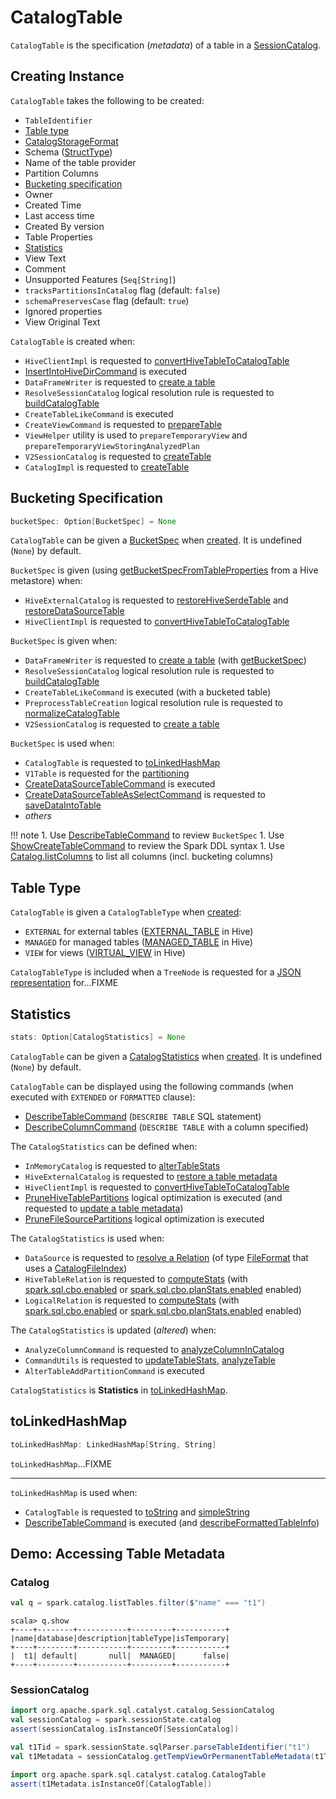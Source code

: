 # CatalogTable

`CatalogTable` is the specification (_metadata_) of a table in a [SessionCatalog](SessionCatalog.md).

## Creating Instance

`CatalogTable` takes the following to be created:

* <span id="identifier"> `TableIdentifier`
* [Table type](#tableType)
* <span id="storage"> [CatalogStorageFormat](CatalogStorageFormat.md)
* <span id="schema"> Schema ([StructType](types/StructType.md))
* <span id="provider"> Name of the table provider
* <span id="partitionColumnNames"> Partition Columns
* [Bucketing specification](#bucketSpec)
* <span id="owner"> Owner
* <span id="createTime"> Created Time
* <span id="lastAccessTime"> Last access time
* <span id="createVersion"> Created By version
* <span id="properties"> Table Properties
* [Statistics](#stats)
* <span id="viewText"> View Text
* <span id="comment"> Comment
* <span id="unsupportedFeatures"> Unsupported Features (`Seq[String]`)
* <span id="tracksPartitionsInCatalog"> `tracksPartitionsInCatalog` flag (default: `false`)
* <span id="schemaPreservesCase"> `schemaPreservesCase` flag (default: `true`)
* <span id="ignoredProperties"> Ignored properties
* <span id="viewOriginalText"> View Original Text

`CatalogTable` is created when:

* `HiveClientImpl` is requested to [convertHiveTableToCatalogTable](hive/HiveClientImpl.md#convertHiveTableToCatalogTable)
* [InsertIntoHiveDirCommand](hive/InsertIntoHiveDirCommand.md) is executed
* `DataFrameWriter` is requested to [create a table](DataFrameWriter.md#createTable)
* `ResolveSessionCatalog` logical resolution rule is requested to [buildCatalogTable](logical-analysis-rules/ResolveSessionCatalog.md#buildCatalogTable)
* `CreateTableLikeCommand` is executed
* `CreateViewCommand` is requested to [prepareTable](logical-operators/CreateViewCommand.md#prepareTable)
* `ViewHelper` utility is used to `prepareTemporaryView` and `prepareTemporaryViewStoringAnalyzedPlan`
* `V2SessionCatalog` is requested to [createTable](V2SessionCatalog.md#createTable)
* `CatalogImpl` is requested to [createTable](CatalogImpl.md#createTable)

## <span id="bucketSpec"> Bucketing Specification

```scala
bucketSpec: Option[BucketSpec] = None
```

`CatalogTable` can be given a [BucketSpec](bucketing/BucketSpec.md) when [created](#creating-instance). It is undefined (`None`) by default.

`BucketSpec` is given (using [getBucketSpecFromTableProperties](hive/HiveExternalCatalog.md#getBucketSpecFromTableProperties) from a Hive metastore) when:

* `HiveExternalCatalog` is requested to [restoreHiveSerdeTable](hive/HiveExternalCatalog.md#restoreHiveSerdeTable) and [restoreDataSourceTable](hive/HiveExternalCatalog.md#restoreDataSourceTable)
* `HiveClientImpl` is requested to [convertHiveTableToCatalogTable](hive/HiveClientImpl.md#convertHiveTableToCatalogTable)

`BucketSpec` is given when:

* `DataFrameWriter` is requested to [create a table](DataFrameWriter.md#createTable) (with [getBucketSpec](DataFrameWriter.md#getBucketSpec))
* `ResolveSessionCatalog` logical resolution rule is requested to [buildCatalogTable](logical-analysis-rules/ResolveSessionCatalog.md#buildCatalogTable)
* `CreateTableLikeCommand` is executed (with a bucketed table)
* `PreprocessTableCreation` logical resolution rule is requested to [normalizeCatalogTable](logical-analysis-rules/PreprocessTableCreation.md#normalizeCatalogTable)
* `V2SessionCatalog` is requested to [create a table](V2SessionCatalog.md#createTable)

`BucketSpec` is used when:

* `CatalogTable` is requested to [toLinkedHashMap](#toLinkedHashMap)
* `V1Table` is requested for the [partitioning](connector/V1Table.md#partitioning)
* [CreateDataSourceTableCommand](logical-operators/CreateDataSourceTableCommand.md) is executed
* [CreateDataSourceTableAsSelectCommand](logical-operators/CreateDataSourceTableAsSelectCommand.md) is requested to [saveDataIntoTable](logical-operators/CreateDataSourceTableAsSelectCommand.md#saveDataIntoTable)
* _others_

!!! note
    1. Use [DescribeTableCommand](logical-operators/DescribeTableCommand.md) to review `BucketSpec`
    1. Use [ShowCreateTableCommand](logical-operators/ShowCreateTableCommand.md) to review the Spark DDL syntax
    1. Use [Catalog.listColumns](CatalogImpl.md#listColumns) to list all columns (incl. bucketing columns)

## <span id="tableType"><span id="CatalogTableType"> Table Type

`CatalogTable` is given a `CatalogTableType` when [created](#creating-instance):

* `EXTERNAL` for external tables ([EXTERNAL_TABLE](hive/HiveClientImpl.md#getTableOption) in Hive)
* `MANAGED` for managed tables ([MANAGED_TABLE](hive/HiveClientImpl.md#getTableOption) in Hive)
* `VIEW` for views ([VIRTUAL_VIEW](hive/HiveClientImpl.md#getTableOption) in Hive)

`CatalogTableType` is included when a `TreeNode` is requested for a [JSON representation](catalyst/TreeNode.md#shouldConvertToJson) for...FIXME

## <span id="stats"> Statistics

```scala
stats: Option[CatalogStatistics] = None
```

`CatalogTable` can be given a [CatalogStatistics](CatalogStatistics.md) when [created](#creating-instance). It is undefined (`None`) by default.

`CatalogTable` can be displayed using the following commands (when executed with `EXTENDED` or `FORMATTED` clause):

* [DescribeTableCommand](logical-operators/DescribeTableCommand.md) (`DESCRIBE TABLE` SQL statement)
* [DescribeColumnCommand](logical-operators/DescribeColumnCommand.md) (`DESCRIBE TABLE` with a column specified)

The `CatalogStatistics` can be defined when:

* `InMemoryCatalog` is requested to [alterTableStats](#alterTableStats)
* `HiveExternalCatalog` is requested to [restore a table metadata](hive/HiveExternalCatalog.md#restoreTableMetadata)
* `HiveClientImpl` is requested to [convertHiveTableToCatalogTable](hive/HiveClientImpl.md#convertHiveTableToCatalogTable)
* [PruneHiveTablePartitions](logical-optimizations/PruneHiveTablePartitions.md) logical optimization is executed (and requested to [update a table metadata](logical-optimizations/PruneHiveTablePartitions.md#updateTableMeta))
* [PruneFileSourcePartitions](logical-optimizations/PruneFileSourcePartitions.md) logical optimization is executed

The `CatalogStatistics` is used when:

* `DataSource` is requested to [resolve a Relation](DataSource.md#resolveRelation) (of type [FileFormat](datasources/FileFormat.md) that uses a [CatalogFileIndex](datasources/CatalogFileIndex.md))
* `HiveTableRelation` is requested to [computeStats](hive/HiveTableRelation.md#computeStats) (with [spark.sql.cbo.enabled](configuration-properties.md#spark.sql.cbo.enabled) or [spark.sql.cbo.planStats.enabled](configuration-properties.md#spark.sql.cbo.planStats.enabled) enabled)
* `LogicalRelation` is requested to [computeStats](logical-operators//LogicalRelation.md#computeStats) (with [spark.sql.cbo.enabled](configuration-properties.md#spark.sql.cbo.enabled) or [spark.sql.cbo.planStats.enabled](configuration-properties.md#spark.sql.cbo.planStats.enabled) enabled)

The `CatalogStatistics` is updated (_altered_) when:

* `AnalyzeColumnCommand` is requested to [analyzeColumnInCatalog](logical-operators/AnalyzeColumnCommand.md#analyzeColumnInCatalog)
* `CommandUtils` is requested to [updateTableStats](CommandUtils.md#updateTableStats), [analyzeTable](CommandUtils.md#analyzeTable)
* `AlterTableAddPartitionCommand` is executed

`CatalogStatistics` is **Statistics** in [toLinkedHashMap](#toLinkedHashMap).

## <span id="toLinkedHashMap"> toLinkedHashMap

```scala
toLinkedHashMap: LinkedHashMap[String, String]
```

`toLinkedHashMap`...FIXME

---

`toLinkedHashMap` is used when:

* `CatalogTable` is requested to [toString](#toString) and [simpleString](#simpleString)
* [DescribeTableCommand](logical-operators/DescribeTableCommand.md) is executed (and [describeFormattedTableInfo](logical-operators/DescribeTableCommand.md#describeFormattedTableInfo))

## Demo: Accessing Table Metadata

### Catalog

```scala
val q = spark.catalog.listTables.filter($"name" === "t1")
```

```text
scala> q.show
+----+--------+-----------+---------+-----------+
|name|database|description|tableType|isTemporary|
+----+--------+-----------+---------+-----------+
|  t1| default|       null|  MANAGED|      false|
+----+--------+-----------+---------+-----------+
```

### SessionCatalog

```scala
import org.apache.spark.sql.catalyst.catalog.SessionCatalog
val sessionCatalog = spark.sessionState.catalog
assert(sessionCatalog.isInstanceOf[SessionCatalog])
```

```scala
val t1Tid = spark.sessionState.sqlParser.parseTableIdentifier("t1")
val t1Metadata = sessionCatalog.getTempViewOrPermanentTableMetadata(t1Tid)
```

```scala
import org.apache.spark.sql.catalyst.catalog.CatalogTable
assert(t1Metadata.isInstanceOf[CatalogTable])
```
<!---
### Review Me

You manage a table metadata using the [Catalog](Catalog.md) interface. Among the management tasks is to get the <<stats, statistics>> of a table (that are used for [cost-based query optimization](cost-based-optimization/index.md)).

```text
scala> t1Metadata.stats.foreach(println)
CatalogStatistics(714,Some(2),Map(p1 -> ColumnStat(2,Some(0),Some(1),0,4,4,None), id -> ColumnStat(2,Some(0),Some(1),0,4,4,None)))

scala> t1Metadata.stats.map(_.simpleString).foreach(println)
714 bytes, 2 rows
```

CAUTION: FIXME When are stats specified? What if there are not?

Unless <<stats, CatalogStatistics>> are available in a table metadata (in a catalog) for a non-streaming [file data source table](datasources/FileFormat.md), `DataSource` [creates](DataSource.md#resolveRelation) a `HadoopFsRelation` with the table size specified by [spark.sql.defaultSizeInBytes](configuration-properties.md#spark.sql.defaultSizeInBytes) internal property (default: `Long.MaxValue`) for query planning of joins (and possibly to auto broadcast the table).

Internally, Spark alters table statistics using [ExternalCatalog.doAlterTableStats](ExternalCatalog.md#doAlterTableStats).

Unless <<stats, CatalogStatistics>> are available in a table metadata (in a catalog) for `HiveTableRelation` (and `hive` provider) `DetermineTableStats` logical resolution rule can compute the table size using HDFS (if [spark.sql.statistics.fallBackToHdfs](configuration-properties.md#spark.sql.statistics.fallBackToHdfs) property is turned on) or assume [spark.sql.defaultSizeInBytes](configuration-properties.md#spark.sql.defaultSizeInBytes) (that effectively disables table broadcasting).

When requested to hive/HiveClientImpl.md#getTableOption[look up a table in a metastore], `HiveClientImpl` hive/HiveClientImpl.md#readHiveStats[reads table or partition statistics directly from a Hive metastore].

You can use AnalyzeColumnCommand.md[AnalyzeColumnCommand], AnalyzePartitionCommand.md[AnalyzePartitionCommand], AnalyzeTableCommand.md[AnalyzeTableCommand] commands to record statistics in a catalog.

The table statistics can be [automatically updated](CommandUtils.md#updateTableStats) (after executing commands like `AlterTableAddPartitionCommand`) when [spark.sql.statistics.size.autoUpdate.enabled](configuration-properties.md#spark.sql.statistics.size.autoUpdate.enabled) property is turned on.

You can use `DESCRIBE` SQL command to show the histogram of a column if stored in a catalog.
-->

